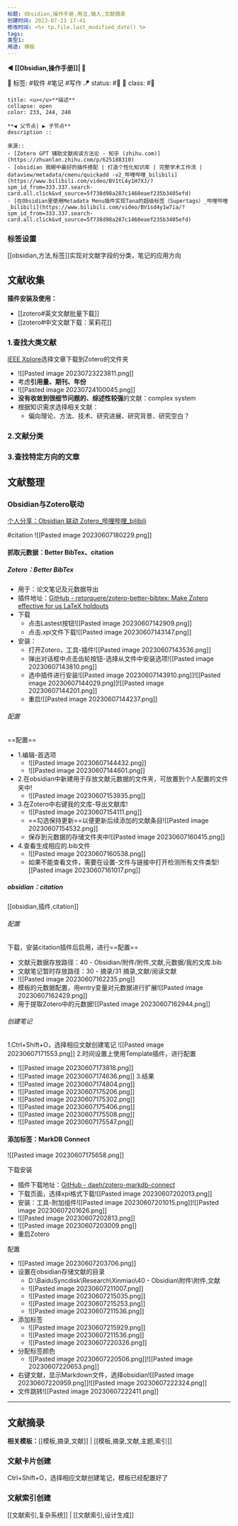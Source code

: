 ```yaml
---
标题: Obsidian,操作手册,用法,输入,文献摘录
创建时间: 2023-07-23 17:41
修改时间: <%+ tp.file.last_modified_date() %>
tags: 
类型1: 
用途: 模板
---
```

**◀️ [[Obsidian,操作手册]]| 📎** 

🧩 标签: #软件 #笔记 #写作
🪁 status: #🔖 
🎏 class: #📸 

```ad-info
title: <u></u>**描述**
collapse: open
color: 233, 244, 240

**◀️ 父节点| ▶️ 子节点** 
description :: 

来源:: 
- [Zotero GPT 辅助文献阅读方法论 - 知乎 (zhihu.com)](https://zhuanlan.zhihu.com/p/625188310)
- [obsidian 我眼中最好的插件搭配 | 打造个性化知识库 | 完整学术工作流 | dataview/metadata/cmenu/quickadd -v2_哔哩哔哩_bilibili](https://www.bilibili.com/video/BV1tL4y1H7XJ/?spm_id_from=333.337.search-card.all.click&vd_source=5f738d98a287c1460eaef235b3405efd)
- [在Obsidian里使用Metadata Menu插件实现Tana的超级标签（Supertags）_哔哩哔哩_bilibili](https://www.bilibili.com/video/BV1sd4y1w7ia/?spm_id_from=333.337.search-card.all.click&vd_source=5f738d98a287c1460eaef235b3405efd)

```




### 标签设置
[[obsidian,方法,标签]]实现对文献字段的分类，笔记的应用方向


## 文献收集
**插件安装及使用：**
- [[zotero#英文文献批量下载]]
- [[zotero#中文文献下载：茉莉花]]

### 1.查找大类文献
[IEEE Xplore](https://ieeexplore.ieee.org/Xplore/home.jsp)选择文章下载到Zotero的文件夹
- ![[Pasted image 20230723223811.png]]
- 考虑**引用量、期刊、年份**
- ![[Pasted image 20230724100045.png]]
- **没有收敛到很细节问题的、综述性较强**的文献：complex system
- 根据知识需求选择相关文献：
	- 偏向理论、方法、技术、研究进展、研究背景、研究空白？





### 2.文献分类
### 3.查找特定方向的文章
## 文献整理
### Obsidian与Zotero联动
[个人分享：Obsidian 联动 Zotero_哔哩哔哩_bilibili](https://www.bilibili.com/video/BV1W24y1Y7is/?spm_id_from=333.999.list.card_archive.click&vd_source=5f738d98a287c1460eaef235b3405efd)

#citation
![[Pasted image 20230607180229.png]]

#### 抓取元数据：Better BibTex、citation

##### Zotero：Better BibTex

- 用于：论文笔记及元数据导出
- 插件地址：[GitHub - retorquere/zotero-better-bibtex: Make Zotero effective for us LaTeX holdouts](https://github.com/retorquere/zotero-better-bibtex)
- 下载
	- 点击Lastest按钮![[Pasted image 20230607142909.png]]
	- 点击.xpi文件下载![[Pasted image 20230607143147.png]]
- 安装：
	- 打开Zotero，工具-插件![[Pasted image 20230607143536.png]]
	- 弹出对话框中点击齿轮按钮-选择从文件中安装选项![[Pasted image 20230607143810.png]]
	- 选中插件进行安装![[Pasted image 20230607143910.png]]![[Pasted image 20230607144029.png]]![[Pasted image 20230607144201.png]]
	- 重启![[Pasted image 20230607144237.png]]

###### 配置

==配置==
- 1.编辑-首选项
	- ![[Pasted image 20230607144432.png]]
	- ![[Pasted image 20230607144601.png]]
- 2.在obsidian中新建用于存放文献元数据的文件夹，可放置到个人配置的文件夹中!
	- ![[Pasted image 20230607153935.png]]
-  3.在Zotero中右键我的文库-导出文献库!
	- ![[Pasted image 20230607154111.png]]
	- ==勾选保持更新==以便更新后续添加的文献条目![[Pasted image 20230607154532.png]]
	- 保存到元数据的存储文件夹中![[Pasted image 20230607160415.png]]
- 4.查看生成相应的.bib文件
	- ![[Pasted image 20230607160538.png]]
	- 如果不能查看文件，需要在设置-文件与链接中打开检测所有文件类型![[Pasted image 20230607161017.png]]

##### obsidian：citation
[[obsidian,插件,citation]]
###### 配置
下载，安装citation插件后启用，进行==配置==
- 文献元数据存放路径：40 - Obsidian/附件/附件,文献,元数据/我的文库.bib
- 文献笔记暂时存放路径：30 - 摘录/31 摘录,文献/阅读文献
- ![[Pasted image 20230607162235.png]]
- 模板的元数据配置，用entry变量对元数据进行扩展![[Pasted image 20230607162429.png]]
- 用于提取Zotero中的元数据![[Pasted image 20230607162944.png]]

###### 创建笔记
1.Ctrl+Shift+O，选择相应文献创建笔记
![[Pasted image 20230607171553.png]]
2.时间设置上使用Template插件，进行配置
- ![[Pasted image 20230607173818.png]]
- ![[Pasted image 20230607174636.png]]
3.结果
- ![[Pasted image 20230607174804.png]]
- ![[Pasted image 20230607175206.png]]
- ![[Pasted image 20230607175302.png]]
- ![[Pasted image 20230607175406.png]]
- ![[Pasted image 20230607175508.png]]
- ![[Pasted image 20230607175547.png]]

#### 添加标签：MarkDB Connect
![[Pasted image 20230607175658.png]]
 
下载安装
- 插件下载地址：[GitHub - daeh/zotero-markdb-connect](https://github.com/daeh/zotero-markdb-connect)
- 下载页面，选择xpi格式下载![[Pasted image 20230607202013.png]]
- 安装：工具-附加组件![[Pasted image 20230607201015.png]]![[Pasted image 20230607201626.png]]
- ![[Pasted image 20230607202813.png]]
- ![[Pasted image 20230607203009.png]]
- 重启Zotero

配置
- ![[Pasted image 20230607203706.png]]
- 设置在obsidian存储文献的目录
	- D:\BaiduSyncdisk\Research\Xinmiao\40 - Obsidian\附件\附件,文献
	- ![[Pasted image 20230607211007.png]]
	- ![[Pasted image 20230607215035.png]]
	- ![[Pasted image 20230607215253.png]]
	- ![[Pasted image 20230607211536.png]]
- 添加标签
	- ![[Pasted image 20230607215929.png]]
	- ![[Pasted image 20230607211536.png]]
	- ![[Pasted image 20230607220326.png]]
- 分配标签颜色
	- ![[Pasted image 20230607220506.png]]![[Pasted image 20230607220653.png]]
- 右键文献，显示Markdown文件，选择obsidian![[Pasted image 20230607220959.png]]![[Pasted image 20230607222324.png]]
- 文件跳转![[Pasted image 20230607222411.png]]

---

## 文献摘录
**相关模板：**[[模板,摘录,文献]] |  [[模板,摘录,文献,主题,索引]]
### 文献卡片创建
Ctrl+Shift+O，选择相应文献创建笔记，模板已经配置好了

### 文献索引创建
[[文献索引,复杂系统]] | [[文献索引,设计生成]]